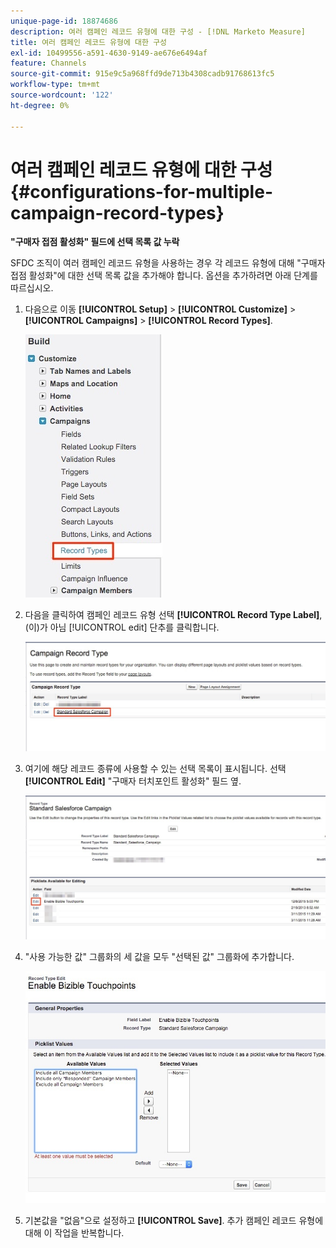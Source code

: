 ```yaml
---
unique-page-id: 18874686
description: 여러 캠페인 레코드 유형에 대한 구성 - [!DNL Marketo Measure]
title: 여러 캠페인 레코드 유형에 대한 구성
exl-id: 10499556-a591-4630-9149-ae676e6494af
feature: Channels
source-git-commit: 915e9c5a968ffd9de713b4308cadb91768613fc5
workflow-type: tm+mt
source-wordcount: '122'
ht-degree: 0%

---
```


# 여러 캠페인 레코드 유형에 대한 구성 {#configurations-for-multiple-campaign-record-types}

**&quot;구매자 접점 활성화&quot; 필드에 선택 목록 값 누락**

SFDC 조직이 여러 캠페인 레코드 유형을 사용하는 경우 각 레코드 유형에 대해 &quot;구매자 접점 활성화&quot;에 대한 선택 목록 값을 추가해야 합니다. 옵션을 추가하려면 아래 단계를 따르십시오.

1. 다음으로 이동 **[!UICONTROL Setup]** > **[!UICONTROL Customize]** > **[!UICONTROL Campaigns]** > **[!UICONTROL Record Types]**.

   ![](assets/1.jpg)

1. 다음을 클릭하여 캠페인 레코드 유형 선택 **[!UICONTROL Record Type Label]**, (이)가 아님 [!UICONTROL edit] 단추를 클릭합니다.

   ![](assets/2.jpg)

1. 여기에 해당 레코드 종류에 사용할 수 있는 선택 목록이 표시됩니다. 선택 **[!UICONTROL Edit]** &quot;구매자 터치포인트 활성화&quot; 필드 옆.

   ![](assets/3.jpg)

1. &quot;사용 가능한 값&quot; 그룹화의 세 값을 모두 &quot;선택된 값&quot; 그룹화에 추가합니다.

   ![](assets/4.jpg)

1. 기본값을 &quot;없음&quot;으로 설정하고 **[!UICONTROL Save]**. 추가 캠페인 레코드 유형에 대해 이 작업을 반복합니다.
